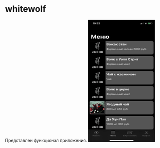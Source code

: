 # whitewolf
Представлен функционал приложения.
<img src="https://github.com/Filatov-Oleg/whitewolf/blob/master/Screenshots/menu_01.jpeg" width="220" height="400"/>
